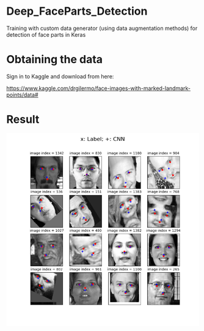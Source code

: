 # Deep_FaceParts_Detection
Training with custom data generator (using data augmentation methods) for detection of face parts in Keras

# Obtaining the data
Sign in to Kaggle and download from here:

https://www.kaggle.com/drgilermo/face-images-with-marked-landmark-points/data#

# Result
![Output result](output_fig.png)
